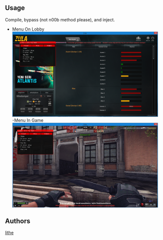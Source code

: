## Usage
Compile, bypass (not n00b method please), and inject.

- Menu On Lobby
![GitHub Logo](/ImGUIHook/Screenshots/menu.png)
-Menu In Game
![GitHub Logo](/ImGUIHook/Screenshots/bypass.png)

## Authors
[lithe](https://github.com/lithell)
